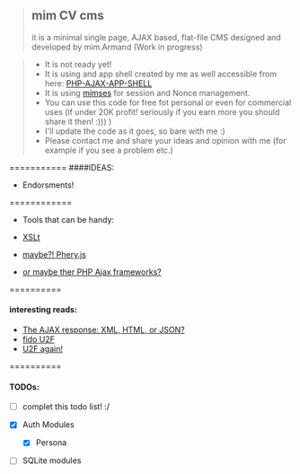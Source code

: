>## mim CV cms
> it is a minimal single page, AJAX based, flat-file CMS designed and developed by mim.Armand (Work in progress)


> - It is not ready yet!
> - It is using and app shell created by me as well accessible from here: [PHP-AJAX-APP-SHELL](https://github.com/mim-Armand/PHP-AJAX-APP-SHELL)
> - It is using [mimses](https://github.com/mim-Armand/mimses) for session and Nonce management.
> - You can use this code for free fot personal or even for commercial uses (if under 20K profit! seriously if you earn more you should share it then! :))) )
> - I'll update the code as it goes, so bare with me :)
> - Please contact me and share your ideas and opinion with me (for example if you see a problem etc.)

===========
####IDEAS:

- Endorsments!

============
- Tools that can be handy:

- [XSLt](http://www.php.net/manual/en/book.xsl.php)
- [maybe?! Phery.js](http://phery-php-ajax.net/)
- [or maybe ther PHP Ajax frameworks?](http://ajaxpatterns.org/PHP_Ajax_Frameworks)



==========
#### interesting reads:

- [The AJAX response: XML, HTML, or JSON?](http://www.quirksmode.org/blog/archives/2005/12/the_ajax_respon.html)
- [ fido U2F ](http://fidoalliance.org/specs/fido-u2f-overview-v1.0-rd-20140209.pdf)
- [U2F again!](https://sites.google.com/site/oauthgoog/gnubby)


==========
#### TODOs:
- [ ] complet this todo list! :/
- [x] Auth Modules
  -[x] Persona
- [ ] SQLite modules






